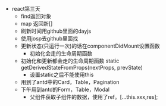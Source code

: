* react第三天
  * find返回对象
  * map 返回新[]
  * 刷新时间用github里面的dayjs
  * 使用josp去github里面找
  * 更新状态(只运行一次)的话在componentDidMount设置函数
    * 初始化会走的生命周期函数
  * 初始化和更新都会走的生命周期函数 static getDerivedStateFromProps(nextProps, prevState) 
     * 设置static之后不能使用this
  * 用到了antd中的Card，Table，Pagination
  * 下午用到antd的Form，Table，Modal
     * 父组件获取子组件的数据，使用了ref。[...this.xxx,res];  